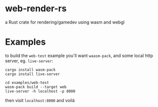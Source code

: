 # web-render-rs
a Rust crate for rendering/gamedev using wasm and webgl

# Examples
to build the `web-test` example you'll want `waasm-pack`, and some local http server, eg. `live-server`:
```
cargo install wasm-pack
cargo install live-server
```

```
cd examples/web-test
wasm-pack build --target web
live-server -h localhost -p 8000
```
then visit `localhost:8000` and voilá
